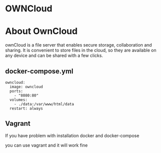 OWNCloud
========

# About OwnCloud

ownCloud is a file server that enables secure storage, collaboration and
sharing. It is convenient to store files in the cloud, so they are
available on any device and can be shared with a few clicks.

## docker-compose.yml

```
owncloud:
  image: owncloud
  ports:
    - "8080:80"
  volumes:
    - ./data:/var/www/html/data
  restart: always

```

## Vagrant

If you have problem with installation  docker and docker-compose

you can use vagrant and it will work fine
